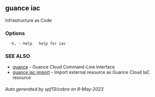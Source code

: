## guance iac

Infrastructure as Code

### Options

```
  -h, --help   help for iac
```

### SEE ALSO

- [guance](guance.md) - Guance Cloud Command-Line Interface
- [guance iac import](guance_iac_import.md) - Import external resource as Guance Cloud IaC resource

###### Auto generated by spf13/cobra on 8-May-2023
